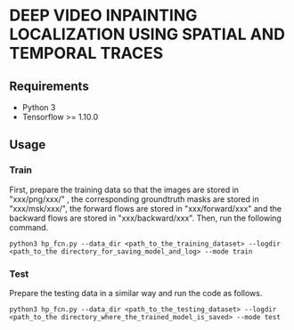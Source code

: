 # DEEP VIDEO INPAINTING LOCALIZATION USING SPATIAL AND TEMPORAL TRACES



## Requirements
- Python 3
- Tensorflow >= 1.10.0


## Usage
### Train
First, prepare the training data so that the images are stored in "xxx/png/xxx/" , the corresponding groundtruth masks are stored in "xxx/msk/xxx/", the forward flows are stored in "xxx/forward/xxx" and the backward flows are stored in "xxx/backward/xxx". Then, run the following command.
```
python3 hp_fcn.py --data_dir <path_to_the_training_dataset> --logdir <path_to_the directory_for_saving_model_and_log> --mode train
```

### Test
Prepare the testing data in a similar way and run the code as follows.
```
python3 hp_fcn.py --data_dir <path_to_the_testing_dataset> --logdir <path_to_the directory_where_the_trained_model_is_saved> --mode test
```

 

